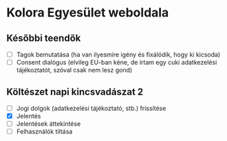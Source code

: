 # Kolora Egyesület weboldala

## Későbbi teendők

- [ ] Tagok bemutatása (ha van ilyesmire igény és fixálódik, hogy ki kicsoda)
- [ ] Consent dialógus (elvileg EU-ban kéne, de írtam egy cuki adatkezelési tájékoztatót, szóval csak nem lesz gond)

## Költészet napi kincsvadászat 2

- [ ] Jogi dolgok (adatkezelési tájékoztató, stb.) frissítése
- [x] Jelentés
- [ ] Jelentések áttekintése
- [ ] Felhasználók tiltása
